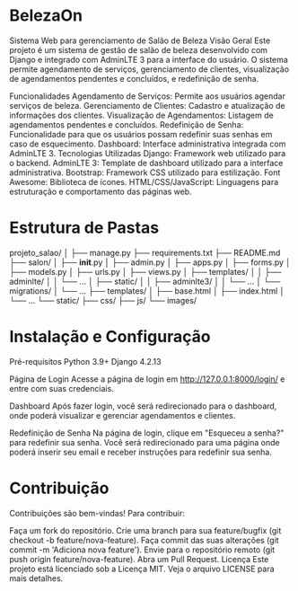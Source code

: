 # BelezaOn
Sistema Web para gerenciamento de Salão de Beleza
Visão Geral
Este projeto é um sistema de gestão de salão de beleza desenvolvido com Django e integrado com AdminLTE 3 para a interface do usuário. O sistema permite agendamento de serviços, gerenciamento de clientes, visualização de agendamentos pendentes e concluídos, e redefinição de senha.

Funcionalidades
Agendamento de Serviços: Permite aos usuários agendar serviços de beleza.
Gerenciamento de Clientes: Cadastro e atualização de informações dos clientes.
Visualização de Agendamentos: Listagem de agendamentos pendentes e concluídos.
Redefinição de Senha: Funcionalidade para que os usuários possam redefinir suas senhas em caso de esquecimento.
Dashboard: Interface administrativa integrada com AdminLTE 3.
Tecnologias Utilizadas
Django: Framework web utilizado para o backend.
AdminLTE 3: Template de dashboard utilizado para a interface administrativa.
Bootstrap: Framework CSS utilizado para estilização.
Font Awesome: Biblioteca de ícones.
HTML/CSS/JavaScript: Linguagens para estruturação e comportamento das páginas web.

# Estrutura de Pastas

projeto_salao/
│
├── manage.py
├── requirements.txt
├── README.md
├── salon/
│   ├── __init__.py
│   ├── admin.py
│   ├── apps.py
│   ├── forms.py
│   ├── models.py
│   ├── urls.py
│   ├── views.py
│   ├── templates/
│   │   ├── adminlte/
│   │   └── ...
│   ├── static/
│   │   ├── adminlte3/
│   │   └── ...
│   └── migrations/
│       └── ...
├── templates/
│   ├── base.html
│   ├── index.html
│   └── ...
└── static/
    ├── css/
    ├── js/
    └── images/


# Instalação e Configuração
Pré-requisitos
Python 3.9+
Django 4.2.13

Página de Login
Acesse a página de login em http://127.0.0.1:8000/login/ e entre com suas credenciais.

Dashboard
Após fazer login, você será redirecionado para o dashboard, onde poderá visualizar e gerenciar agendamentos e clientes.

Redefinição de Senha
Na página de login, clique em "Esqueceu a senha?" para redefinir sua senha. Você será redirecionado para uma página onde poderá inserir seu email e receber instruções para redefinir sua senha.

# Contribuição
Contribuições são bem-vindas! Para contribuir:

Faça um fork do repositório.
Crie uma branch para sua feature/bugfix (git checkout -b feature/nova-feature).
Faça commit das suas alterações (git commit -m 'Adiciona nova feature').
Envie para o repositório remoto (git push origin feature/nova-feature).
Abra um Pull Request.
Licença
Este projeto está licenciado sob a Licença MIT. Veja o arquivo LICENSE para mais detalhes.


